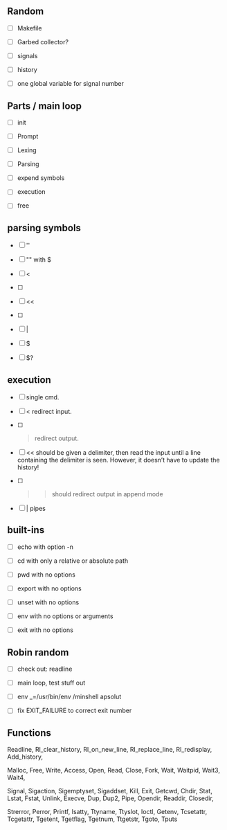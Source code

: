 

## Random
- [ ] Makefile
- [ ] Garbed collector?
- [ ] signals
- [ ] history
- [ ] one global variable for signal number


## Parts / main loop

- [ ] init
- [ ] Prompt
- [ ] Lexing
- [ ] Parsing
- [ ] expend symbols
- [ ] execution
- [ ] free


## parsing symbols
- [ ] ''
- [ ] "" with $
- [ ] <
- [ ] >
- [ ] <<
- [ ] >>
- [ ] |
- [ ] $
- [ ] $?



## execution
- [ ] single cmd.
- [ ] < redirect input.
- [ ] > redirect output.
- [ ] << should be given a delimiter, then read the input until a line containing the
delimiter is seen. However, it doesn’t have to update the history!
- [ ] >> should redirect output in append mode
- [ ] | pipes


## built-ins
- [ ] echo		with option -n
- [ ] cd		with only a relative or absolute path
- [ ] pwd		with no options
- [ ] export	with no options
- [ ] unset		with no options
- [ ] env		with no options or arguments
- [ ] exit		with no options




## Robin random
- [ ] check out: readline
- [ ] main loop, test stuff out

- [ ] env _=/usr/bin/env  /minshell apsolut
- [ ] fix EXIT_FAILURE to correct exit number



## Functions

Readline, Rl_clear_history, Rl_on_new_line,
Rl_replace_line, Rl_redisplay, Add_history,

Malloc, Free,
Write, Access, Open, Read,
Close, 
Fork, 
Wait, Waitpid, Wait3, Wait4,

Signal, Sigaction, Sigemptyset, Sigaddset, Kill, 
Exit,
Getcwd,
Chdir, Stat, Lstat, Fstat, Unlink,
Execve,
Dup, Dup2, Pipe,
Opendir, Readdir, Closedir,

Strerror, Perror, Printf, 
Isatty, Ttyname, Ttyslot, Ioctl,
Getenv, 
Tcsetattr, Tcgetattr,
Tgetent, Tgetflag, Tgetnum, Ttgetstr, Tgoto, Tputs
